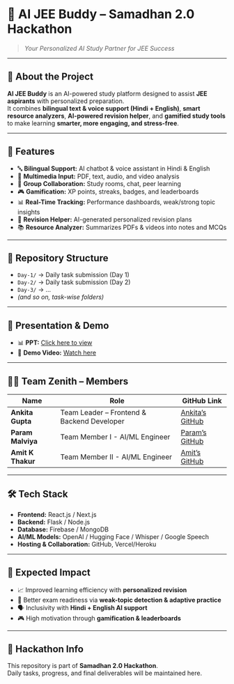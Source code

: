 # 🚀 AI JEE Buddy – Samadhan 2.0 Hackathon  

> *Your Personalized AI Study Partner for JEE Success*  

---

## 📌 About the Project  
**AI JEE Buddy** is an AI-powered study platform designed to assist **JEE aspirants** with personalized preparation.  
It combines **bilingual text & voice support (Hindi + English)**, **smart resource analyzers**, **AI-powered revision helper**, and **gamified study tools** to make learning **smarter, more engaging, and stress-free**.  

---

## 🎯 Features  
- 🔤 **Bilingual Support:** AI chatbot & voice assistant in Hindi & English  
- 📄 **Multimedia Input:** PDF, text, audio, and video analysis  
- 👥 **Group Collaboration:** Study rooms, chat, peer learning  
- 🎮 **Gamification:** XP points, streaks, badges, and leaderboards  
- 📊 **Real-Time Tracking:** Performance dashboards, weak/strong topic insights  
- 📝 **Revision Helper:** AI-generated personalized revision plans  
- 📚 **Resource Analyzer:** Summarizes PDFs & videos into notes and MCQs  

---

## 📂 Repository Structure  
- `Day-1/` → Daily task submission (Day 1)  
- `Day-2/` → Daily task submission (Day 2)  
- `Day-3/` → …  
- *(and so on, task-wise folders)*  

---

## 📑 Presentation & Demo  
- 📊 **PPT:** [Click here to view](./samadhan2.0.pptx)  
- 🎥 **Demo Video:** [Watch here](YOUR_VIDEO_LINK)  

---

## 👨‍💻 Team Zenith – Members  

| Name            | Role                         | GitHub Link |
|-----------------|------------------------------|-------------|
| **Ankita Gupta** | Team Leader – Frontend & Backend Developer | [Ankita’s GitHub](https://github.com/ankita34359/Samadhan-2.0-Hackathon) |
| **Param Malviya**  | Team Member I - AI/ML Engineer | [Param’s GitHub](https://github.com/ParamMalviya/Samadhan-2.0-Hackathon) |
| **Amit K Thakur** | Team Member II - AI/ML Engineer | [Amit’s GitHub](https://github.com/amitthakur456/Samadhan-2.0) |

---

## 🛠 Tech Stack  
- **Frontend:** React.js / Next.js  
- **Backend:** Flask / Node.js  
- **Database:** Firebase / MongoDB  
- **AI/ML Models:** OpenAI / Hugging Face / Whisper / Google Speech  
- **Hosting & Collaboration:** GitHub, Vercel/Heroku  

---

## 🌟 Expected Impact  
- 📈 Improved learning efficiency with **personalized revision**  
- 🎯 Better exam readiness via **weak-topic detection & adaptive practice**  
- 🗣️ Inclusivity with **Hindi + English AI support**  
- 🎮 High motivation through **gamification & leaderboards**  

---

## 📌 Hackathon Info  
This repository is part of **Samadhan 2.0 Hackathon**.  
Daily tasks, progress, and final deliverables will be maintained here.  

